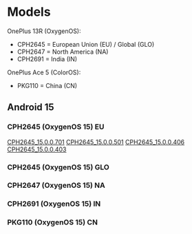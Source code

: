 # Models

OnePlus 13R (OxygenOS):
- CPH2645 = European Union (EU) / Global (GLO)
- CPH2647 = North America (NA)
- CPH2691 = India (IN)

OnePlus Ace 5 (ColorOS):
- PKG110 = China (CN)

## Android 15

### CPH2645 (OxygenOS 15) EU
[CPH2645\_15.0.0.701](Link)
[CPH2645\_15.0.0.501](Link)
[CPH2645\_15.0.0.406](Link)
[CPH2645\_15.0.0.403](Link)

### CPH2645 (OxygenOS 15) GLO

### CPH2647 (OxygenOS 15) NA

### CPH2691 (OxygenOS 15) IN

### PKG110 (OxygenOS 15) CN